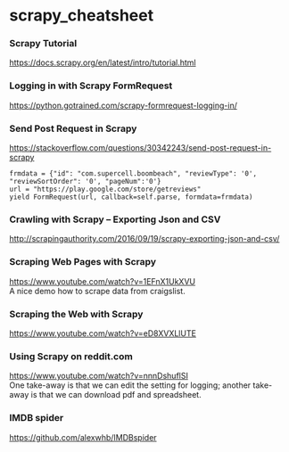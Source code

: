 # scrapy_cheatsheet

### Scrapy Tutorial
https://docs.scrapy.org/en/latest/intro/tutorial.html

### Logging in with Scrapy FormRequest
https://python.gotrained.com/scrapy-formrequest-logging-in/

### Send Post Request in Scrapy
https://stackoverflow.com/questions/30342243/send-post-request-in-scrapy
```
frmdata = {"id": "com.supercell.boombeach", "reviewType": '0', "reviewSortOrder": '0', "pageNum":'0'}
url = "https://play.google.com/store/getreviews"
yield FormRequest(url, callback=self.parse, formdata=frmdata)
```

### Crawling with Scrapy – Exporting Json and CSV
http://scrapingauthority.com/2016/09/19/scrapy-exporting-json-and-csv/

### Scraping Web Pages with Scrapy
https://www.youtube.com/watch?v=1EFnX1UkXVU
<br>A nice demo how to scrape data from craigslist. 

### Scraping the Web with Scrapy
https://www.youtube.com/watch?v=eD8XVXLlUTE

### Using Scrapy on reddit.com
https://www.youtube.com/watch?v=nnnDshuflSI
<br>One take-away is that we can edit the setting for logging; another take-away is that we can download pdf and spreadsheet. 

### IMDB spider 
https://github.com/alexwhb/IMDBspider


